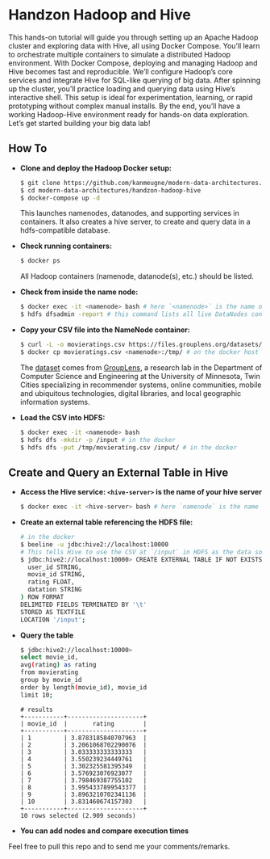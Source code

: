 #  Handzon Hadoop and Hive

This hands-on tutorial will guide you through setting up an Apache Hadoop cluster and exploring data with Hive, all using Docker Compose. You’ll learn to orchestrate multiple containers to simulate a distributed Hadoop environment. With Docker Compose, deploying and managing Hadoop and Hive becomes fast and reproducible. We’ll configure Hadoop’s core services and integrate Hive for SQL-like querying of big data. After spinning up the cluster, you’ll practice loading and querying data using Hive’s interactive shell. This setup is ideal for experimentation, learning, or rapid prototyping without complex manual installs. By the end, you’ll have a working Hadoop-Hive environment ready for hands-on data exploration. Let’s get started building your big data lab!

## How To

- **Clone and deploy the Hadoop Docker setup:**  
  ```bash
  $ git clone https://github.com/kanmeugne/modern-data-architectures.git
  $ cd modern-data-architectures/handzon-hadoop-hive 
  $ docker-compose up -d
  ```
  This launches namenodes, datanodes, and supporting services in containers. It also creates a hive server, to create and query data in a hdfs-compatible database.

- **Check running containers:**  
  ```bash
  $ docker ps
  ```
  All Hadoop containers (namenode, datanode(s), etc.) should be listed.
  
- **Check from inside the name node:**  
  ```bash
  $ docker exec -it <namenode> bash # here `<namenode>` is the name of the namenode container
  $ hdfs dfsadmin -report # this command lists all live DataNodes connected to the cluster.
  ```

- **Copy your CSV file into the NameNode container:**  
  ```bash
  $ curl -L -o movieratings.csv https://files.grouplens.org/datasets/movielens/ml-100k/u.data
  $ docker cp movieratings.csv <namenode>:/tmp/ # on the docker host
  ```
  The [dataset](https://grouplens.org/datasets/movielens/100k/ "MovieLens data sets were collected by the GroupLens Research Project at the University of Minnesota.") comes from [GroupLens](https://grouplens.org/about/what-is-grouplens/), a research lab in the Department of Computer Science and Engineering at the University of Minnesota, Twin Cities specializing in recommender systems, online communities, mobile and ubiquitous technologies, digital libraries, and local geographic information systems.

- **Load the CSV into HDFS:**  
  ```bash
  $ docker exec -it <namenode> bash
  $ hdfs dfs -mkdir -p /input # in the docker
  $ hdfs dfs -put /tmp/movierating.csv /input/ # in the docker
  ```

## Create and Query an External Table in Hive

- **Access the Hive service: `<hive-server>` is the name of your hive server**  
  ```bash
  $ docker exec -it <hive-server> bash # here `namenode` is the name of the namenode containe
  ```
- **Create an external table referencing the HDFS file:**
  ```bash
  # in the docker
  $ beeline -u jdbc:hive2://localhost:10000
  # This tells Hive to use the CSV at `/input` in HDFS as the data source.
  $ jdbc:hive2://localhost:10000> CREATE EXTERNAL TABLE IF NOT EXISTS movierating (
    user_id STRING,
    movie_id STRING,
    rating FLOAT,
    datation STRING
  ) ROW FORMAT
  DELIMITED FIELDS TERMINATED BY '\t'
  STORED AS TEXTFILE
  LOCATION '/input'; 
  ```

- **Query the table**
  ```bash
  $ jdbc:hive2://localhost:10000>
  select movie_id,
  avg(rating) as rating
  from movierating
  group by movie_id
  order by length(movie_id), movie_id
  limit 10;
  ```
  ```shell
  # results
  +-----------+---------------------+
  | movie_id  |       rating        |
  +-----------+---------------------+
  | 1         | 3.8783185840707963  |
  | 2         | 3.2061068702290076  |
  | 3         | 3.033333333333333   |
  | 4         | 3.550239234449761   |
  | 5         | 3.302325581395349   |
  | 6         | 3.576923076923077   |
  | 7         | 3.798469387755102   |
  | 8         | 3.9954337899543377  |
  | 9         | 3.8963210702341136  |
  | 10        | 3.831460674157303   |
  +-----------+---------------------+
  10 rows selected (2.909 seconds)
  ```

- **You can add nodes and compare execution times**

Feel free to pull this repo and to send me your comments/remarks.
